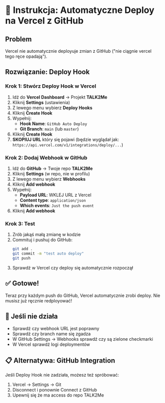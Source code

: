 # 🚀 Instrukcja: Automatyczne Deploy na Vercel z GitHub

## Problem
Vercel nie automatycznie deployuje zmian z GitHub ("nie ciągnie vercel tego ręce opadają").

## Rozwiązanie: Deploy Hook

### Krok 1: Stwórz Deploy Hook w Vercel
1. Idź do **Vercel Dashboard** → Projekt **TALK2Me**
2. Kliknij **Settings** (ustawienia)
3. Z lewego menu wybierz **Deploy Hooks**
4. Kliknij **Create Hook**
5. Wypełnij:
   - **Hook Name**: `GitHub Auto Deploy`
   - **Git Branch**: `main` (lub `master`)
6. Kliknij **Create Hook**
7. **SKOPIUJ URL** który się pojawi (będzie wyglądał jak: `https://api.vercel.com/v1/integrations/deploy/...`)

### Krok 2: Dodaj Webhook w GitHub
1. Idź do **GitHub** → Twoje repo **TALK2Me**
2. Kliknij **Settings** (w repo, nie w profilu)
3. Z lewego menu wybierz **Webhooks**
4. Kliknij **Add webhook**
5. Wypełnij:
   - **Payload URL**: WKLEJ URL z Vercel
   - **Content type**: `application/json`
   - **Which events**: `Just the push event`
6. Kliknij **Add webhook**

### Krok 3: Test
1. Zrób jakąś małą zmianę w kodzie
2. Commituj i pushuj do GitHub:
   ```bash
   git add .
   git commit -m "test auto deploy"
   git push
   ```
3. Sprawdź w Vercel czy deploy się automatycznie rozpoczął

## ✅ Gotowe!
Teraz przy każdym push do GitHub, Vercel automatycznie zrobi deploy. Nie musisz już ręcznie redployować!

## 🔧 Jeśli nie działa
- Sprawdź czy webhook URL jest poprawny
- Sprawdź czy branch name się zgadza
- W GitHub Settings → Webhooks sprawdź czy są zielone checkmarki
- W Vercel sprawdź logi deploymentów

## 📋 Alternatywa: GitHub Integration
Jeśli Deploy Hook nie zadziała, możesz też spróbować:
1. Vercel → Settings → Git
2. Disconnect i ponownie Connect z GitHub
3. Upewnij się że ma access do repo TALK2Me